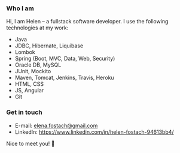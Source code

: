 ### Who I am
Hi, I am Helen – a fullstack software developer. I use the following technologies at my work:
- Java
- JDBC, Hibernate, Liquibase
- Lombok
- Spring (Boot, MVC, Data, Web, Security)
- Oracle DB, MySQL
- JUnit, Mockito
- Maven, Tomcat, Jenkins, Travis, Heroku
- HTML, CSS
- JS, Angular
- Git

### Get in touch
- E-mail: elena.fostach@gmail.com
- LinkedIn: https://www.linkedin.com/in/helen-fostach-94613bb4/

Nice to meet you! 🙂
